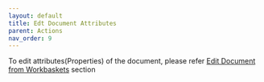 ```yaml
---
layout: default
title: Edt Document Attributes
parent: Actions
nav_order: 9
---
```


To edit attributes(Properties) of the document, please refer [Edit Document from Workbaskets](https://pages.github.ibm.com/Global-EJS/gejs-user-manual/docs/DocumentImport/CommonFunctionalities/EditDocumentFromWorkbaskets.html) section